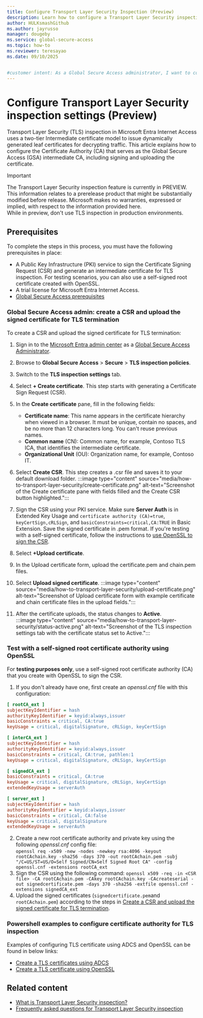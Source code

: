 ```yaml
---
title: Configure Transport Layer Security Inspection (Preview)
description: Learn how to configure a Transport Layer Security inspection certificate authority
author: HULKsmashGithub
ms.author: jayrusso
manager: dougeby
ms.service: global-secure-access
ms.topic: how-to 
ms.reviewer: teresayao
ms.date: 09/10/2025


#customer intent: As a Global Secure Access administrator, I want to configure a context-aware Transport Layer Security inspection policy and assign the policy to users in my organization.   
---
```


# Configure Transport Layer Security inspection settings (Preview)
Transport Layer Security (TLS) inspection in Microsoft Entra Internet Access uses a two-tier Intermediate certificate model to issue dynamically generated leaf certificates for decrypting traffic. This article explains how to configure the Certificate Authority (CA) that serves as the Global Secure Access (GSA) intermediate CA, including signing and uploading the certificate.

> [!IMPORTANT]
> The Transport Layer Security inspection feature is currently in PREVIEW.   
> This information relates to a prerelease product that might be substantially modified before release. Microsoft makes no warranties, expressed or implied, with respect to the information provided here.   
> While in preview, don't use TLS inspection in production environments.    
 


## Prerequisites   
To complete the steps in this process, you must have the following prerequisites in place:      
- A Public Key Infrastructure (PKI) service to sign the Certificate Signing Request (CSR) and generate an intermediate certificate for TLS inspection. For testing scenarios, you can also use a self-signed root certificate created with OpenSSL.   
- A trial license for Microsoft Entra Internet Access.  
- [Global Secure Access prerequisites](how-to-configure-web-content-filtering.md) 

### Global Secure Access admin: create a CSR and upload the signed certificate for TLS termination
To create a CSR and upload the signed certificate for TLS termination:
1. Sign in to the [Microsoft Entra admin center](https://entra.microsoft.com/) as a [Global Secure Access Administrator](../identity/role-based-access-control/permissions-reference.md#global-secure-access-administrator).
1. Browse to **Global Secure Access** > **Secure** > **TLS inspection policies**.
1. Switch to the **TLS inspection settings** tab.
1. Select **+ Create certificate**. This step starts with generating a Certificate Sign Request (CSR). 
1. In the **Create certificate** pane, fill in the following fields:
   - **Certificate name**: This name appears in the certificate hierarchy when viewed in a browser. It must be unique, contain no spaces, and be no more than 12 characters long. You can't reuse previous names.
   - **Common name** (CN): Common name, for example, Contoso TLS ICA, that identifies the intermediate certificate.
   - **Organizational Unit** (OU): Organization name, for example, Contoso IT.
1. Select **Create CSR**. This step creates a .csr file and saves it to your default download folder.
:::image type="content" source="media/how-to-transport-layer-security/create-certificate.png" alt-text="Screenshot of the Create certificate pane with fields filled and the Create CSR button highlighted.":::   

1. Sign the CSR using your PKI service. Make sure **Server Auth** is in Extended Key Usage and `certificate authority (CA)=true`, `keyCertSign,cRLSign`, and `basicConstraints=critical,CA:TRUE` in Basic Extension. Save the signed certificate in .pem format. If you're testing with a self-signed certificate, follow the instructions to [use OpenSSL to sign the CSR](#test-with-a-self-signed-root-certificate-authority-using-openssl). 
   
1. Select **+Upload certificate**.
1. In the Upload certificate form, upload the certificate.pem and chain.pem files.
1. Select **Upload signed certificate**.
:::image type="content" source="media/how-to-transport-layer-security/upload-certificate.png" alt-text="Screenshot of Upload certificate form with example certificate and chain certificate files in the upload fields."::: 

1. After the certificate uploads, the status changes to **Active**.   
:::image type="content" source="media/how-to-transport-layer-security/status-active.png" alt-text="Screenshot of the TLS inspection settings tab with the certificate status set to Active.":::   


### Test with a self-signed root certificate authority using OpenSSL
For **testing purposes only**, use a self-signed root certificate authority (CA) that you create with OpenSSL to sign the CSR. 
1. If you don't already have one, first create an *openssl.cnf* file with this configuration:
```ini
[ rootCA_ext ]
subjectKeyIdentifier = hash
authorityKeyIdentifier = keyid:always,issuer
basicConstraints = critical, CA:true
keyUsage = critical, digitalSignature, cRLSign, keyCertSign

[ interCA_ext ]
subjectKeyIdentifier = hash
authorityKeyIdentifier = keyid:always,issuer
basicConstraints = critical, CA:true, pathlen:1
keyUsage = critical, digitalSignature, cRLSign, keyCertSign

[ signedCA_ext ]
basicConstraints = critical, CA:true
keyUsage = critical, digitalSignature, cRLSign, keyCertSign
extendedKeyUsage = serverAuth

[ server_ext ]
subjectKeyIdentifier = hash
authorityKeyIdentifier = keyid:always,issuer
basicConstraints = critical, CA:false
keyUsage = critical, digitalSignature
extendedKeyUsage = serverAuth
```

2. Create a new root certificate authority and private key using the following *openssl.cnf* config file:   
```openssl req -x509 -new -nodes -newkey rsa:4096 -keyout rootCAchain.key -sha256 -days 370 -out rootCAchain.pem -subj "/C=US/ST=US/O=Self Signed/CN=Self Signed Root CA" -config openssl.cnf -extensions rootCA_ext```
1. Sign the CSR using the following command:
 ```openssl x509 -req -in <CSR file> -CA rootCAchain.pem -CAkey rootCAchain.key -CAcreateserial -out signedcertificate.pem -days 370 -sha256 -extfile openssl.cnf -extensions signedCA_ext```
1. Upload the signed certificates (```signedcertificate.pem```and ```rootCAchain.pem```) according to the steps in [Create a CSR and upload the signed certificate for TLS termination](#step-1-global-secure-access-admin-create-a-csr-and-upload-the-signed-certificate-for-tls-termination).

### Powershell examples to configure certificate authority for TLS inspection
Examples of configuring TLS certificate using ADCS and OpenSSL can be found in below links: 
* [Create a TLS certificates using ADCS](scripts/powershell-active-directory-certificate-service.md)
* [Create a TLS certificate using OpenSSL](scripts/powershell-open-secure-sockets-layer.md) 

## Related content
* [What is Transport Layer Security inspection?](concept-transport-layer-security.md)
* [Frequently asked questions for Transport Layer Security inspection](faq-transport-layer-security.yml)
